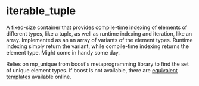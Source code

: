 # iterable_tuple
A fixed-size container that provides compile-time indexing of elements of different types, like a tuple, as well as runtime indexing and iteration, like an array. Implemented as an an array of variants of the element types. Runtime indexing simply return the variant, while compile-time indexing returns the element type. Might come in handy some day.

Relies on mp_unique from boost's metaprogramming library to find the set of unique element types. If boost is not available, there are [equivalent templates](https://stackoverflow.com/a/62108334) available online.
